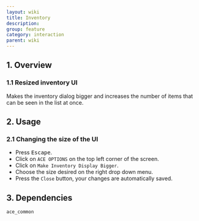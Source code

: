 ```yaml
---
layout: wiki
title: Inventory
description:
group: feature
category: interaction
parent: wiki
---
```


## 1. Overview

### 1.1 Resized inventory UI
Makes the inventory dialog bigger and increases the number of items that can be seen in the list at once.

## 2. Usage

### 2.1 Changing the size of the UI
- Press <kbd>Escape</kbd>.
- Click on `ACE OPTIONS` on the top left corner of the screen.
- Click on `Make Inventory Display Bigger`.
- Choose the size desired on the right drop down menu.
- Press the `Close` button, your changes are automatically saved.

## 3. Dependencies

`ace_common`
